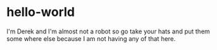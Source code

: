 # hello-world

I'm Derek and I'm almost not a robot so go take your hats and put them some where else because I am not having any of that here.
